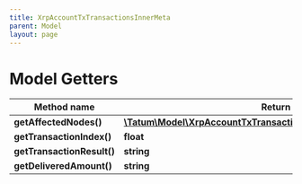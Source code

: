 ```yaml
---
title: XrpAccountTxTransactionsInnerMeta
parent: Model
layout: page
---
```


# Model Getters

Method name | Return type | Description | Notes
------------ | ------------- | ------------- | -------------
**getAffectedNodes()** | [**\Tatum\Model\XrpAccountTxTransactionsInnerMetaAffectedNodesInner[]**](../XrpAccountTxTransactionsInnerMetaAffectedNodesInner) |  | [optional]
**getTransactionIndex()** | **float** |  | [optional]
**getTransactionResult()** | **string** |  | [optional]
**getDeliveredAmount()** | **string** |  | [optional]

